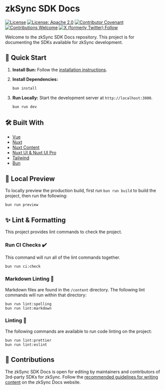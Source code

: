 # zkSync SDK Docs

[![License](https://img.shields.io/badge/license-MIT-blue)](LICENSE-MIT)
[![License: Apache 2.0](https://img.shields.io/badge/license-Apache%202.0-orange)](LICENSE-APACHE)
[![Contributor Covenant](https://img.shields.io/badge/Contributor%20Covenant-2.1-4baaaa.svg)](https://www.contributor-covenant.org/)
[![Contributions Welcome](https://img.shields.io/badge/contributions-welcome-orange)](CONTRIBUTING.md)
[![X (formerly Twitter) Follow](https://badgen.net/badge/twitter/@zksyncDevs/1DA1F2?icon&label)](https://x.com/zksyncDevs)

Welcome to the zkSync SDK Docs repository.
This project is for documenting the SDKs available for zkSync development.

## 🚀 Quick Start

1. **Install Bun:** Follow the [installation instructions](https://bun.sh/docs/installation).
2. **Install Dependencies:**

   ```sh
   bun install
   ```

3. **Run Locally:** Start the development server at `http://localhost:3000`.

   ```sh
   bun run dev
   ```

## 🛠️ Built With

- [Vue](https://vuejs.org/)
- [Nuxt](https://nuxt.com/)
- [Nuxt Content](https://content.nuxt.com/)
- [Nuxt UI & Nuxt UI Pro](https://ui.nuxt.com/)
- [Tailwind](https://tailwindcss.com/)
- [Bun](https://bun.sh/)

## 👀 Local Preview

To locally preview the production build, first run `bun run build` to build the project, then run the following:

```shell
bun run preview
```

## ✨ Lint & Formatting

This project provides lint commands to check the project.

### Run CI Checks ✔️

This command will run all of the lint commands together.

```shell
bun run ci:check
```

### Markdown Linting 📝

Markdown files are found in the `/content` directory. The following lint commands will run within that directory:

```shell
bun run lint:spelling
bun run lint:markdown
```

### Linting 🧹

The following commands are available to run code linting on the project:

```shell
bun run lint:prettier
bun run lint:eslint
```

## 🤝 Contributions

The zkSync SDK Docs is open for editing by maintainers and contributors of 3rd-party SDKs for zkSync.
Follow the [recommended guidelines for writing content](https://docs.zksync.io/contributing-to-documentation/documentation-styleguide)
on the zkSync Docs website.
